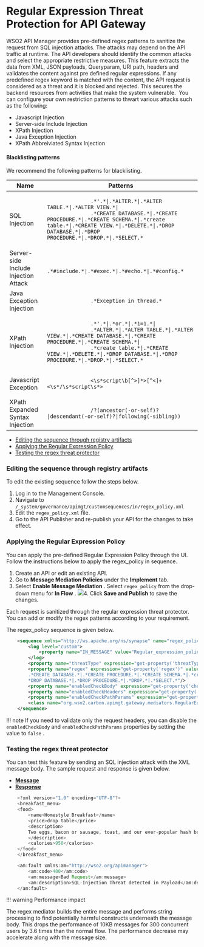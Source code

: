 # Regular Expression Threat Protection for API Gateway

WSO2 API Manager provides pre-defined regex patterns to sanitize the request from SQL injection attacks. The attacks may depend on the API traffic at runtime. The API developers should identify the common attacks and select the appropriate restrictive measures. This feature extracts the data from XML, JSON payloads, Queryparam, URI path, headers and validates the content against pre defined regular expressions. If any predefined regex keyword is matched with the content, the API request is considered as a threat and it is blocked and rejected. This secures the backend resources from activities that make the system vulnerable.  You can configure your own restriction patterns to thwart various attacks such as the following:

-   Javascript Injection
-   Server-side Include Injection
-   XPath Injection
-   Java Exception Injection
-   XPath Abbreiviated Syntax Injection

#### Blacklisting patterns

We recommend the following patterns for blacklisting.

<table>
<thead>
<tr class="header">
<th>Name</th>
<th>Patterns</th>
</tr>
</thead>
<tbody>
<tr class="odd">
<td>SQL Injection</td>
<td><p><code>              .*'.*|.*ALTER.*|.*ALTER TABLE.*|.*ALTER VIEW.*|             </code><br />
<code>              .*CREATE DATABASE.*|.*CREATE PROCEDURE.*|.*CREATE SCHEMA.*|.*create table.*|.*CREATE VIEW.*|.*DELETE.*|.*DROP DATABASE.*|.*DROP PROCEDURE.*|.*DROP.*|.*SELECT.*             </code></p></td>
</tr>
<tr class="even">
<td>Server-side Include Injection Attack</td>
<td><code>             .*#include.*|.*#exec.*|.*#echo.*|.*#config.*            </code></td>
</tr>
<tr class="odd">
<td>Java Exception Injection</td>
<td><p><code>              .*Exception in thread.*             </code></p></td>
</tr>
<tr class="even">
<td>XPath Injection</td>
<td><p><code>              .*'.*|.*or.*|.*1=1.*|             </code><br />
<code>              .*ALTER.*|.*ALTER TABLE.*|.*ALTER VIEW.*|.*CREATE DATABASE.*|.*CREATE PROCEDURE.*|.*CREATE SCHEMA.*|             </code><br />
<code>              .*create table.*|.*CREATE VIEW.*|.*DELETE.*|.*DROP DATABASE.*|.*DROP PROCEDURE.*|.*DROP.*|.*SELECT.*             </code></p></td>
</tr>
<tr class="odd">
<td>Javascript Exception</td>
<td><p><code>              &lt;\s*script\b[^&gt;]*&gt;[^&lt;]+&lt;\s*/\s*script\s*&gt;             </code></p></td>
</tr>
<tr class="even">
<td>XPath Expanded Syntax Injection</td>
<td><p><code>              /?(ancestor(-or-self)?|descendant(-or-self)?|following(-sibling))             </code></p></td>
</tr>
</tbody>
</table>

-   [Editing the sequence through registry artifacts](#RegularExpressionThreatProtectionforAPIGateway-Editingthesequencethroughregistryartifacts)
-   [Applying the Regular Expression Policy](#RegularExpressionThreatProtectionforAPIGateway-ApplyingtheRegularExpressionPolicy)
-   [Testing the regex threat protector](#RegularExpressionThreatProtectionforAPIGateway-Testingtheregexthreatprotector)

### Editing the sequence through registry artifacts

To edit the existing sequence follow the steps below.

1.  Log in to the Management Console.
2.  Navigate to `/_system/governance/apimgt/customsequences/in/regex_policy.xml`
3.  Edit the `regex_policy.xml` file.
4.  Go to the API Publisher and re-publish your API for the changes to take effect.

### Applying the Regular Expression Policy

You can apply the pre-defined Regular Expression Policy through the UI. Follow the instructions below to apply the regex\_policy in sequence.

1.  Create an API or edit an existing API.
2.  Go to **Message Mediation Policies** under the **Implement** tab.
3.  Select **Enable Message Mediation** . Select `regex_policy` from the drop-down menu for **In Flow** .
    ![]({{base_path}}/assets/attachments/103334905/103334906.png)4.  Click **Save and Publish** to save the changes.

Each request is sanitized through the regular expression threat protector. You can add or modify the regex patterns according to your requirement.

The regex\_policy sequence is given below.

``` xml
    <sequence xmlns="http://ws.apache.org/ns/synapse" name="regex_policy">
        <log level="custom">
            <property name="IN_MESSAGE" value="Regular_expression_policy"/>
        </log>
        <property name="threatType" expression="get-property('threatType')" value="SQL-Injection"/>
        <property name="regex" expression="get-property('regex')" value=".*'.*|.*ALTER.*|.*ALTER TABLE.*|.*ALTER VIEW.*|
        .*CREATE DATABASE.*|.*CREATE PROCEDURE.*|.*CREATE SCHEMA.*|.*create table.*|.*CREATE VIEW.*|.*DELETE.*|.
        *DROP DATABASE.*|.*DROP PROCEDURE.*|.*DROP.*|.*SELECT.*"/>
        <property name="enabledCheckBody" expression="get-property('checkBodyEnable')" value="true"/>
        <property name="enabledCheckHeaders" expression="get-property('enabledCheckHeaders')" value="true"/>
        <property name="enabledCheckPathParams" expression="get-property('enabledCheckPathParams')" value="true"/>
        <class name="org.wso2.carbon.apimgt.gateway.mediators.RegularExpressionProtector"/>
    </sequence>
```

!!! note
If you need to validate only the request headers, you can disable the `enabledCheckBody` and `enabledCheckPathParams` properties by setting the value to `false` .


### Testing the regex threat protector

You can test this feature by sending an SQL injection attack with the XML message body. The sample request and response is given below.

-   [**Message**](#131a97143ae9469a89c78d1432773608)
-   [**Response**](#0a53794b2faf44cc9510a65b6232238d)

``` java
    <?xml version="1.0" encoding="UTF-8"?>
    <breakfast_menu>
    <food>
        <name>Homestyle Breakfast</name>
        <price>drop table</price>
        <description>
        Two eggs, bacon or sausage, toast, and our ever-popular hash browns
        </description>
        <calories>950</calories>
    </food>
    </breakfast_menu>
```

``` java
    <am:fault xmlns:am="http://wso2.org/apimanager">
        <am:code>400</am:code>
        <am:message>Bad Request</am:message>
        <am:description>SQL-Injection Threat detected in Payload</am:description>
    </am:fault>
```

!!! warning
Performance impact

The regex mediator builds the entire message and performs string processing to find potentially harmful constructs underneath the message body. This drops the performance of 10KB messages for 300 concurrent users by 3.6 times than the normal flow. The performance decrease may accelerate along with the message size.


